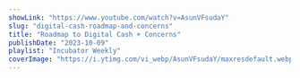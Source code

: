 ```yaml
---
showLink: "https://www.youtube.com/watch?v=AsunVFsudaY"
slug: "digital-cash-roadmap-and-concerns"
title: "Roadmap to Digital Cash + Concerns"
publishDate: "2023-10-09"
playlist: "Incubator Weekly"
coverImage: "https://i.ytimg.com/vi_webp/AsunVFsudaY/maxresdefault.webp"
---
```

